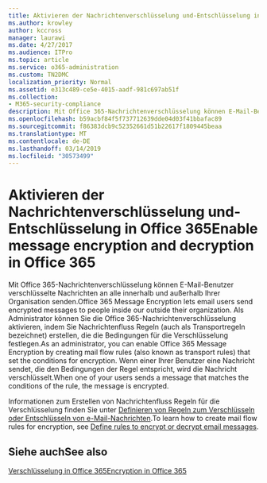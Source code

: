 ```yaml
---
title: Aktivieren der Nachrichtenverschlüsselung und-Entschlüsselung in Office 365
ms.author: krowley
author: kccross
manager: laurawi
ms.date: 4/27/2017
ms.audience: ITPro
ms.topic: article
ms.service: o365-administration
ms.custom: TN2DMC
localization_priority: Normal
ms.assetid: e313c489-ce5e-4015-aadf-981c697ab51f
ms.collection:
- M365-security-compliance
description: Mit Office 365-Nachrichtenverschlüsselung können E-Mail-Benutzer verschlüsselte Nachrichten an alle innerhalb und außerhalb Ihrer Organisation senden. Als Administrator können Sie die Office 365-Nachrichtenverschlüsselung aktivieren, indem Sie Nachrichtenfluss Regeln (auch als Transportregeln bezeichnet) erstellen, die die Bedingungen für die Verschlüsselung festlegen.
ms.openlocfilehash: b59acbf84f5f737712639dde04d03f41bbafac89
ms.sourcegitcommit: f86383dcb9c52352661d51b22617f1809445beaa
ms.translationtype: MT
ms.contentlocale: de-DE
ms.lasthandoff: 03/14/2019
ms.locfileid: "30573499"
---
```

# <a name="enable-message-encryption-and-decryption-in-office-365"></a><span data-ttu-id="b0671-104">Aktivieren der Nachrichtenverschlüsselung und-Entschlüsselung in Office 365</span><span class="sxs-lookup"><span data-stu-id="b0671-104">Enable message encryption and decryption in Office 365</span></span>

<span data-ttu-id="b0671-105">Mit Office 365-Nachrichtenverschlüsselung können E-Mail-Benutzer verschlüsselte Nachrichten an alle innerhalb und außerhalb Ihrer Organisation senden.</span><span class="sxs-lookup"><span data-stu-id="b0671-105">Office 365 Message Encryption lets email users send encrypted messages to people inside our outside their organization.</span></span> <span data-ttu-id="b0671-106">Als Administrator können Sie die Office 365-Nachrichtenverschlüsselung aktivieren, indem Sie Nachrichtenfluss Regeln (auch als Transportregeln bezeichnet) erstellen, die die Bedingungen für die Verschlüsselung festlegen.</span><span class="sxs-lookup"><span data-stu-id="b0671-106">As an administrator, you can enable Office 365 Message Encryption by creating mail flow rules (also known as transport rules) that set the conditions for encryption.</span></span> <span data-ttu-id="b0671-107">Wenn einer Ihrer Benutzer eine Nachricht sendet, die den Bedingungen der Regel entspricht, wird die Nachricht verschlüsselt.</span><span class="sxs-lookup"><span data-stu-id="b0671-107">When one of your users sends a message that matches the conditions of the rule, the message is encrypted.</span></span>
  
<span data-ttu-id="b0671-108">Informationen zum Erstellen von Nachrichtenfluss Regeln für die Verschlüsselung finden Sie unter [Definieren von Regeln zum Verschlüsseln oder Entschlüsseln von e-Mail-Nachrichten](https://go.microsoft.com/fwlink/p/?LinkID=402846).</span><span class="sxs-lookup"><span data-stu-id="b0671-108">To learn how to create mail flow rules for encryption, see [Define rules to encrypt or decrypt email messages](https://go.microsoft.com/fwlink/p/?LinkID=402846).</span></span>
  
## <a name="see-also"></a><span data-ttu-id="b0671-109">Siehe auch</span><span class="sxs-lookup"><span data-stu-id="b0671-109">See also</span></span>

[<span data-ttu-id="b0671-110">Verschlüsselung in Office 365</span><span class="sxs-lookup"><span data-stu-id="b0671-110">Encryption in Office 365</span></span>](https://go.microsoft.com/fwlink/p/?LinkID=392525)

